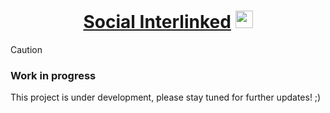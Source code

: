 <div align="center">

# <a href="">Social Interlinked</a> <img src="" alt="" height=28 /> 

</div>

>[!CAUTION]
>
> ### Work in progress
> This project is under development, please stay tuned for further updates! ;)
